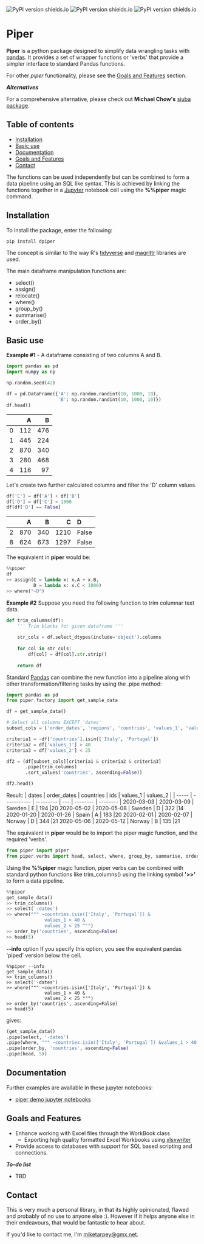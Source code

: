 ![PyPI version shields.io](https://img.shields.io/pypi/v/dpiper)
![PyPI version shields.io](https://img.shields.io/pypi/pyversions/dpiper)
![PyPI version shields.io](https://img.shields.io/pypi/l/dpiper)

# Piper
__Piper__ is a python package designed to simplify data wrangling tasks with [pandas](https://pandas.pydata.org/). It provides a set of wrapper functions or 'verbs' that provide a simpler interface to standard Pandas functions.

For other _piper_ functionality, please see the [Goals and Features](#Goals-and-Features) section.

___Alternatives___ 

For a comprehensive alternative, please check out __Michael Chow's__ [siuba package](https://github.com/machow/siuba). 

<p>

## Table of contents
* [Installation](#Installation)
* [Basic use](#Basic-use)
* [Documentation](#Documentation)
* [Goals and Features](#Goals-and-Features)
* [Contact](#Contact)

The functions can be used independently but can be combined to form a data pipeline using an SQL like syntax. This is achieved by linking the functions together in a [Jupyter](https://jupyter.org/) notebook cell using the __%%piper__ magic command.

## Installation 
To install the package, enter the following:

```unix
pip install dpiper
```
The concept is similar to the way R's [tidyverse](https://www.tidyverse.org/) and 
[magrittr](https://magrittr.tidyverse.org/) libraries are used. 

The main dataframe manipulation functions are:
- select()
- assign()
- relocate()
- where()
- group_by()
- summarise()
- order_by()

<p>

## Basic use
__Example #1__ - A dataframe consisting of two columns A and B.

```python
import pandas as pd
import numpy as np

np.random.seed(42)

df = pd.DataFrame({'A': np.random.randint(10, 1000, 10),
                   'B': np.random.randint(10, 1000, 10)})
df.head()
```

|    |   A |   B |
|---:|----:|----:|
|  0 | 112 | 476 |
|  1 | 445 | 224 |
|  2 | 870 | 340 |
|  3 | 280 | 468 |
|  4 | 116 |  97 |

<p>

Let's create two further calculated columns and filter the 'D' column values.

```python
df['C'] = df['A'] + df['B']
df['D'] = df['C'] < 1000
df[df['D'] == False]
```
|    |   A |   B |    C | D     |
|---:|----:|----:|-----:|:------|
|  2 | 870 | 340 | 1210 | False |
|  8 | 624 | 673 | 1297 | False |

<p>

The equivalent in __piper__ would be:

```python
%%piper
df 
>> assign(C = lambda x: x.A + x.B,
          D = lambda x: x.C < 1000)
>> where("~D")
```

<p>

__Example #2__ Suppose you need the following function to trim columnar text data.

```python
def trim_columns(df):
    ''' Trim blanks for given dataframe '''
    
    str_cols = df.select_dtypes(include='object').columns
    
    for col in str_cols:
        df[col] = df[col].str.strip()
    
    return df
```

Standard [Pandas](https://pandas.pydata.org/) can combine the new function into a pipeline along with other transformation/filtering tasks by using the .pipe method:

```python
import pandas as pd
from piper.factory import get_sample_data

df = get_sample_data()

# Select all columns EXCEPT 'dates'
subset_cols = ['order_dates', 'regions', 'countries', 'values_1', 'values_2']

criteria1 = ~df['countries'].isin(['Italy', 'Portugal'])
criteria2 = df['values_1'] > 40
criteria3 = df['values_2'] < 25

df2 = (df[subset_cols][criteria1 & criteria2 & criteria3]
       .pipe(trim_columns)
       .sort_values('countries', ascending=False))

df2.head()
```

Result:
| dates | order_dates | countries | ids | values_1 | values_2 |
| ----- | ----------- | --------- | --- | -------- | -------- |
2020-03-03 | 2020-03-09 | Sweden | E |	194  |20
2020-05-02 | 2020-05-08 | Sweden | D |	322  |14
2020-01-20 | 2020-01-26 | Spain  | A |  183  |20
2020-02-01 | 2020-02-07 | Norway | D |	344  |21
2020-05-06 | 2020-05-12 | Norway | B |	135  |21

<p>

The equivalent in __piper__ would be to import the piper magic function, and the required 'verbs'.

```python
from piper import piper
from piper.verbs import head, select, where, group_by, summarise, order_by
```

Using the __%%piper__ magic function, piper verbs can be combined with standard python functions like trim_columns() using the linking symbol __'>>'__ to form a data pipeline.

```python
%%piper
get_sample_data()
>> trim_columns()
>> select('-dates') 
>> where(""" ~countries.isin(['Italy', 'Portugal']) &
              values_1 > 40 &
              values_2 < 25 """)
>> order_by('countries', ascending=False)
>> head(5)
```

__--info__ option
If you specify this option, you see the equivalent pandas 'piped'
version below the cell.  
```
%%piper --info
get_sample_data()
>> trim_columns()
>> select('-dates') 
>> where(""" ~countries.isin(['Italy', 'Portugal']) &
              values_1 > 40 &
              values_2 < 25 """)
>> order_by('countries', ascending=False)
>> head(5)
```

gives:
```python
(get_sample_data()
.pipe(select, '-dates')
.pipe(where, """ ~countries.isin(['Italy', 'Portugal']) &values_1 > 40 &values_2 < 25 """)
.pipe(order_by, 'countries', ascending=False)
.pipe(head, 5))
```

## Documentation
Further examples are available in these jupyter notebooks:
- [piper demo jupyter notebooks](https://github.com/miketarpey/piper_demo)


## Goals and Features

- Enhance working with Excel files through the WorkBook class 
    - Exporting high quality formatted Excel Workbooks using [xlsxwriter](https://xlsxwriter.readthedocs.io/)
- Provide access to databases with support for SQL based scripting and connections.

___To-do list___
* TBD 


## Contact
This is very much a personal library, in that its highly opinionated, flawed and probably of
no use to anyone else :). However if it helps anyone else in their endeavours, that would be fantastic to hear about.

If you'd like to contact me, I'm [miketarpey@gmx.net](mailto:miketarpey@gmx.net). 